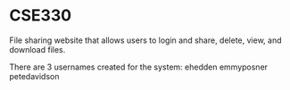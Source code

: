# CSE330

File sharing website that allows users to login and share, delete, view, and download files.

There are 3 usernames created for the system:
ehedden 
emmyposner 
petedavidson
